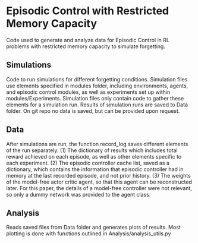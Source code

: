 # Episodic Control with Restricted Memory Capacity
Code used to generate and analyze data for Episodic Control in RL problems with restricted memory capacity to simulate forgetting. 

## Simulations
Code to run simulations for different forgetting conditions. Simulation files use elements specified in modules folder, including environments, agents, and episodic control modules, as well as experiments set up within modules/Experiments. Simulation files only contain code to gather these elements for a simulation run. Results of simulation runs are saved to Data folder. On git repo no data is saved, but can be provided upon request. 

## Data
After simulations are run, the function record_log saves different elements of the run separately. (1) The dictionary of results which includes total reward achieved on each episode, as well as other elements specific to each experiment. (2) The episodic controller cache list, saved as a dictionary, which contains the information that episodic controller had in memory at the last recorded episode, and not prior history. (3) The weights of the model-free actor critic agent, so that this agent can be reconstructed later. For this paper, the details of a model-free controller were not relevant, so only a dummy network was provided to the agent class. 

## Analysis
Reads saved files from Data folder and generates plots of results. Most plotting is done with functions outlined in Analysis/analysis_utils.py


